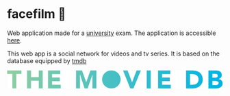 # facefilm :movie_camera:

Web application made for a [university](http://www.poliba.it/ "PoliBA") exam.
The application is accessible [here](http://awwa.sytes.net "facefilm site").

This web app is a social network for videos and tv series. It is based on the database equipped by [tmdb](https://www.themoviedb.org/)

![the movie db logo](./src/img/github-readme/tmdb-logo.svg "the movie db logo")